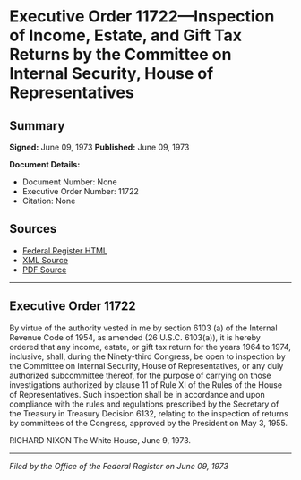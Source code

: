 # Executive Order 11722—Inspection of Income, Estate, and Gift Tax Returns by the Committee on Internal Security, House of Representatives

## Summary

**Signed:** June 09, 1973
**Published:** June 09, 1973

**Document Details:**
- Document Number: None
- Executive Order Number: 11722
- Citation: None

## Sources
- [Federal Register HTML](https://www.presidency.ucsb.edu/documents/executive-order-11722-inspection-income-estate-and-gift-tax-returns-the-committee-internal)
- [XML Source](None)
- [PDF Source](None)

---

## Executive Order 11722

By virtue of the authority vested in me by section 6103 (a) of the Internal Revenue Code of 1954, as amended (26 U.S.C. 6103(a)), it is hereby ordered that any income, estate, or gift tax return for the years 1964 to 1974, inclusive, shall, during the Ninety-third Congress, be open to inspection by the Committee on Internal Security, House of Representatives, or any duly authorized subcommittee thereof, for the purpose of carrying on those investigations authorized by clause 11 of Rule XI of the Rules of the House of Representatives. Such inspection shall be in accordance and upon compliance with the rules and regulations prescribed by the Secretary of the Treasury in Treasury Decision 6132, relating to the inspection of returns by committees of the Congress, approved by the President on May 3, 1955.

RICHARD NIXON
The White House,
June 9, 1973.

---

*Filed by the Office of the Federal Register on June 09, 1973*

